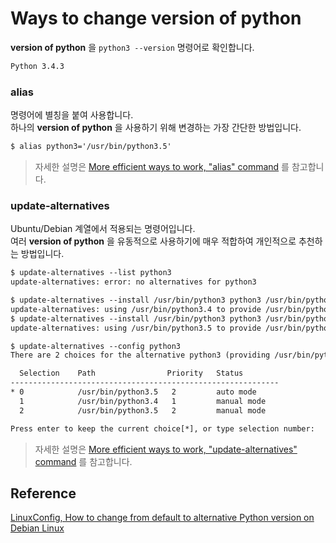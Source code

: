 # Ways to change version of python

**version of python** 을 `python3 --version` 명령어로 확인합니다.

```txt
Python 3.4.3
```

### alias

명령어에 별칭을 붙여 사용합니다.  
하나의 **version of python** 을 사용하기 위해 변경하는 가장 간단한 방법입니다.

```txt
$ alias python3='/usr/bin/python3.5'
```

> 자세한 설명은 [More efficient ways to work, "alias" command][more-efficient-ways-to-work-alias-command] 를 참고합니다.

### update-alternatives

Ubuntu/Debian 계열에서 적용되는 명령어입니다.  
여러 **version of python** 을 유동적으로 사용하기에 매우 적합하여 개인적으로 추천하는 방법입니다.

```txt
$ update-alternatives --list python3
update-alternatives: error: no alternatives for python3

$ update-alternatives --install /usr/bin/python3 python3 /usr/bin/python3.4 1
update-alternatives: using /usr/bin/python3.4 to provide /usr/bin/python3 (python3) in auto mode
$ update-alternatives --install /usr/bin/python3 python3 /usr/bin/python3.5 2
update-alternatives: using /usr/bin/python3.5 to provide /usr/bin/python3 (python3) in auto mode

$ update-alternatives --config python3
There are 2 choices for the alternative python3 (providing /usr/bin/python3).

  Selection    Path                Priority   Status
------------------------------------------------------------
* 0            /usr/bin/python3.5   2         auto mode
  1            /usr/bin/python3.4   1         manual mode
  2            /usr/bin/python3.5   2         manual mode

Press enter to keep the current choice[*], or type selection number:
```

> 자세한 설명은 [More efficient ways to work, "update-alternatives" command][more-efficient-ways-to-work-update-alternatives-command] 를 참고합니다.

## Reference

[LinuxConfig, How to change from default to alternative Python version on Debian Linux][how-to-change-from-default-to-alternative-python-version-on-debian-linux]

[more-efficient-ways-to-work-alias-command]: https://github.com/byeonggukgong/til/blob/master/linux/more-efficient-ways-to-work-alias-command.md
[more-efficient-ways-to-work-update-alternatives-command]: https://github.com/byeonggukgong/til/blob/master/linux/more-efficient-ways-to-work-update-alternatives-command.md
[how-to-change-from-default-to-alternative-python-version-on-debian-linux]: https://linuxconfig.org/how-to-change-from-default-to-alternative-python-version-on-debian-linux